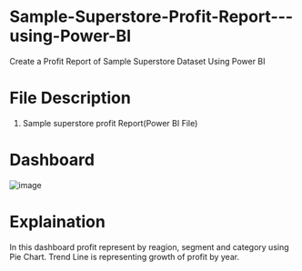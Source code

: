 # Sample-Superstore-Profit-Report---using-Power-BI
 Create a Profit Report of Sample Superstore Dataset Using Power BI
 
 # File Description
  1. Sample superstore profit Report(Power BI File)

# Dashboard
  ![image](https://user-images.githubusercontent.com/84785759/123520053-63256680-d6cc-11eb-8f86-68608a9a72ea.png)
  
# Explaination 
  In this dashboard profit represent by reagion, segment and  category using Pie Chart.
  Trend Line is representing   growth of profit by year.
  

